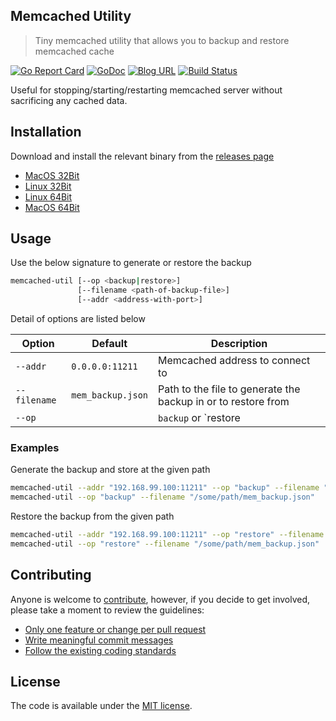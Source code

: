 ## Memcached Utility
> Tiny memcached utility that allows you to backup and restore memcached cache

[![Go Report Card](https://goreportcard.com/badge/github.com/me-io/memcached-util)](https://goreportcard.com/report/github.com/me-io/memcached-util)
[![GoDoc](https://godoc.org/github.com/me-io/memcached-util?status.svg)](https://godoc.org/github.com/me-io/memcached-util)
[![Blog URL](https://img.shields.io/badge/Author-blog-green.svg?style=flat-square)](https://meabed.com)
[![Build Status](https://travis-ci.org/me-io/memcached-util.svg?branch=master)](https://travis-ci.org/me-io/memcached-util)

Useful for stopping/starting/restarting memcached server without sacrificing any cached data.

## Installation

Download and install the relevant binary from the [releases page](https://github.com/me-io/memcached-util/releases)

- [MacOS 32Bit](https://github.com/me-io/memcached-util/releases/download/0.0.1/memcached-util_macOS_32-bit.tar.gz)
- [Linux 32Bit](https://github.com/me-io/memcached-util/releases/download/0.0.1/memcached-util_Linux_32-bit.tar.gz)
- [Linux 64Bit](https://github.com/me-io/memcached-util/releases/download/0.0.1/memcached-util_Linux_64-bit.tar.gz)
- [MacOS 64Bit](https://github.com/me-io/memcached-util/releases/download/0.0.1/memcached-util_macOS_64-bit.tar.gz)

## Usage

Use the below signature to generate or restore the backup

```sh
memcached-util [--op <backup|restore>]
               [--filename <path-of-backup-file>]
               [--addr <address-with-port>]
```

Detail of options are listed below

| **Option** | **Default** | **Description** |
|--------|------|-------|
| `--addr` | `0.0.0.0:11211` | Memcached address to connect to |
| `--filename` | `mem_backup.json` | Path to the file to generate the backup in or to restore from |
| `--op` | | `backup` or `restore |

### Examples

Generate the backup and store at the given path
```sh
memcached-util --addr "192.168.99.100:11211" --op "backup" --filename "mem_backup.json"
memcached-util --op "backup" --filename "/some/path/mem_backup.json"
```
Restore the backup from the given path
```sh
memcached-util --addr "192.168.99.100:11211" --op "restore" --filename "mem_backup.json"
memcached-util --op "restore" --filename "/some/path/mem_backup.json"
```

## Contributing

Anyone is welcome to [contribute](CONTRIBUTING.md), however, if you decide to get involved, please take a moment to review the guidelines:

* [Only one feature or change per pull request](CONTRIBUTING.md#only-one-feature-or-change-per-pull-request)
* [Write meaningful commit messages](CONTRIBUTING.md#write-meaningful-commit-messages)
* [Follow the existing coding standards](CONTRIBUTING.md#follow-the-existing-coding-standards)


## License

The code is available under the [MIT license](LICENSE.md).

